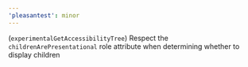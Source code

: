```yaml
---
'pleasantest': minor
---
```


(`experimentalGetAccessibilityTree`) Respect the `childrenArePresentational` role attribute when determining whether to display children
